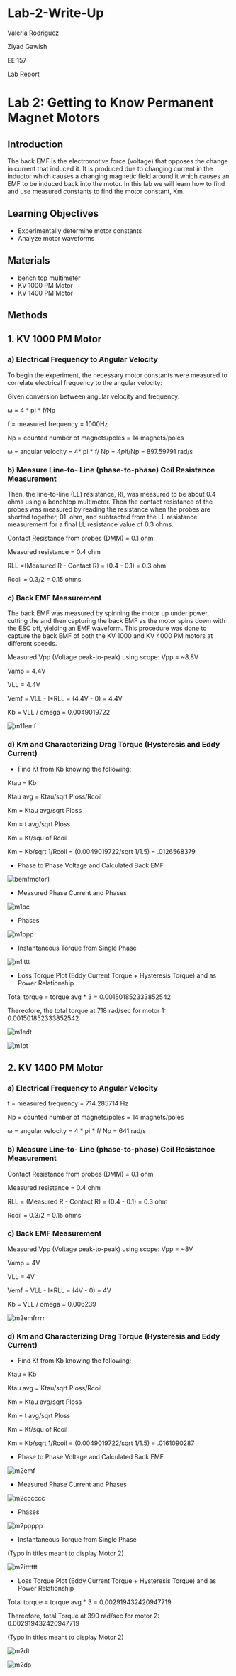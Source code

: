 # Lab-2-Write-Up
Valeria Rodriguez

Ziyad Gawish 

EE 157

Lab Report

# Lab 2: Getting to Know Permanent Magnet Motors

## Introduction
The back EMF is the electromotive force (voltage) that opposes the change in current that induced it. 
It is produced due to changing current in the inductor which causes a changing magnetic field around it which causes an EMF to be induced back into the motor. 
In this lab we will learn how to find and use measured constants to find the motor constant, Km. 

## Learning Objectives 
- Experimentally determine motor constants
- Analyze motor waveforms

## Materials
- bench top multimeter
- KV 1000 PM Motor
- KV 1400 PM Motor 

## Methods

## 1. KV 1000 PM Motor

### a) Electrical Frequency to Angular Velocity

To begin the experiment, the necessary motor constants were measured to correlate electrical frequency to the angular velocity: 

Given conversion between angular velocity and frequency: 

ω = 4 * pi * f/Np

f = measured frequency = 1000Hz 

Np = counted number of magnets/poles = 14 magnets/poles

ω = angular velocity = 4* pi * f/ Np = 4*pi*f/Np = 897.59791 rad/s

### b)  Measure Line-to- Line (phase-to-phase) Coil Resistance Measurement
Then, the line-to-line (LL) resistance, Rl, was measured to be about 0.4 ohms using a benchtop multimeter. 
Then the contact resistance of the probes was measured by reading the resistance when the probes are shorted together, 01. ohm, and subtracted from the LL resistance measurement for a final LL resistance value of 0.3 ohms. 

Contact Resistance from probes (DMM)  = 0.1 ohm

Measured resistance = 0.4 ohm

RLL =(Measured R - Contact R) = (0.4 - 0.1) = 0.3 ohm

Rcoil = 0.3/2 = 0.15 ohms


### c) Back EMF Measurement
The back EMF was measured by spinning the motor up under power, cutting the and then capturing the back EMF as the motor spins down with the ESC off, yielding an EMF waveform. 
This procedure was done to capture the back EMF of both the KV 1000 and KV 4000 PM motors at different speeds. 

Measured Vpp (Voltage peak-to-peak) using scope: Vpp = ~8.8V

Vamp  = 4.4V  

VLL = 4.4V

Vemf = VLL - I*RLL = (4.4V - 0) = 4.4V

Kb = VLL / omega = 0.0049019722

![m11emf](https://user-images.githubusercontent.com/71746051/164656858-2611fbed-855c-479f-a0d7-71a7cbfa631c.png)


### d) Km and Characterizing Drag Torque (Hysteresis and Eddy Current) 
- Find Kt from Kb knowing the following:

Ktau = Kb

Ktau avg = Ktau/sqrt Ploss/Rcoil 

Km = Ktau avg/sqrt Ploss

Km = t avg/sqrt Ploss

Km = Kt/squ of Rcoil 

Km = Kb/sqrt 1/Rcoil =  (0.0049019722/sqrt 1/1.5) = .0126568379

- Phase to Phase Voltage and Calculated Back EMF

![bemfmotor1](https://user-images.githubusercontent.com/71746051/164649083-9d7eec03-2cbc-4028-ab4c-91a5ebc6190f.png)


- Measured Phase Current and Phases

![m1pc](https://user-images.githubusercontent.com/71746051/164662959-cc6f73a5-eb87-48f5-be9f-beeae7b3ae29.png)


- Phases

![m1ppp](https://user-images.githubusercontent.com/71746051/164664858-358319d6-49c9-422c-a590-6d5c1921321c.png)


- Instantaneous Torque from Single Phase

![m1ittt](https://user-images.githubusercontent.com/71746051/164665903-293b4c75-35f7-4c2d-bfaf-d2400145a639.png)


- Loss Torque Plot (Eddy Current Torque + Hysteresis Torque) and as Power Relationship

Total torque = torque avg * 3 = 0.001501852333852542

Thereofore, the total torque at 718 rad/sec for motor 1: 0.001501852333852542


![m1edt](https://user-images.githubusercontent.com/71746051/164648699-5c169d57-23ce-4265-8869-e1fd819d7a03.png)

![m1pt](https://user-images.githubusercontent.com/71746051/164648713-19d159c4-ab8c-4300-96cf-97d6b62609c2.png)



## 2. KV 1400 PM Motor

### a) Electrical Frequency to Angular Velocity

f = measured frequency = 714.285714 Hz 

Np = counted number of magnets/poles = 14 magnets/poles

ω = angular velocity = 4 * pi * f/ Np = 641 rad/s


### b)  Measure Line-to- Line (phase-to-phase) Coil Resistance Measurement

Contact Resistance from probes (DMM)  = 0.1 ohm

Measured resistance = 0.4 ohm

RLL = (Measured R - Contact R) = (0.4 - 0.1) = 0.3 ohm

Rcoil = 0.3/2 = 0.15 ohms


### c) Back EMF Measurement

Measured Vpp (Voltage peak-to-peak) using scope: Vpp = ~8V

Vamp  = 4V  

VLL = 4V

Vemf = VLL - I*RLL = (4V - 0) = 4V

Kb = VLL / omega = 0.006239


![m2emfrrrr](https://user-images.githubusercontent.com/71746051/164670076-c2ba61e0-3165-4770-876b-ac1177619a81.png)



### d) Km and Characterizing Drag Torque (Hysteresis and Eddy Current) 
- Find Kt from Kb knowing the following:

Ktau = Kb

Ktau avg = Ktau/sqrt Ploss/Rcoil 

Km = Ktau avg/sqrt Ploss

Km = t avg/sqrt Ploss

Km = Kt/squ of Rcoil 

Km = Kb/sqrt 1/Rcoil =  (0.0049019722/sqrt 1/1.5) = .0161090287


- Phase to Phase Voltage and Calculated Back EMF

![m2emf](https://user-images.githubusercontent.com/71746051/164651312-d0961d64-25c0-4ffc-8c9c-26b780a9db13.png)


- Measured Phase Current and Phases


![m2cccccc](https://user-images.githubusercontent.com/71746051/164673523-66a3887e-a177-4e8c-8ca7-a17a049197b5.png)


- Phases

![m2ppppp](https://user-images.githubusercontent.com/71746051/164673059-aad06883-5fb1-4981-9929-ad8c9ad5acec.png)


- Instantaneous Torque from Single Phase

(Typo in titles meant to display Motor 2)

![m2itttttt](https://user-images.githubusercontent.com/71746051/164673611-41dcde94-9fa8-4c95-bf98-6c008170d881.png)


- Loss Torque Plot (Eddy Current Torque + Hysteresis Torque) and as Power Relationship

Total torque = torque avg * 3 = 0.002919432420947719

Thereofore, total Torque at 390 rad/sec for motor 2: 0.002919432420947719

(Typo in titles meant to display Motor 2)


![m2dt](https://user-images.githubusercontent.com/71746051/164651537-dfad6757-3eb8-4e90-bf1b-ac915b5fe2d2.png)


![m2dp](https://user-images.githubusercontent.com/71746051/164651776-bee5ad23-877b-428d-8c77-be26d40cdf41.png)










